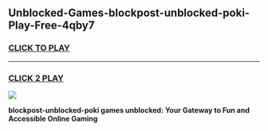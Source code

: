 
## Unblocked-Games-blockpost-unblocked-poki-Play-Free-4qby7
<h3>
<a href="https://premium76.site?title=blockpost-unblocked-poki&ref=20M">CLICK TO PLAY</a></h3>
<hr>

<h3>
<a href="https://premium76.site?title=blockpost-unblocked-poki&ref=20M">CLICK 2 PLAY</a>
  
</h3>

<a href="https://premium76.site?title=blockpost-unblocked-poki&ref=19M"><img src="https://clearcache.store/games.png"></a>


**blockpost-unblocked-poki games unblocked: Your Gateway to Fun and Accessible Online Gaming**
